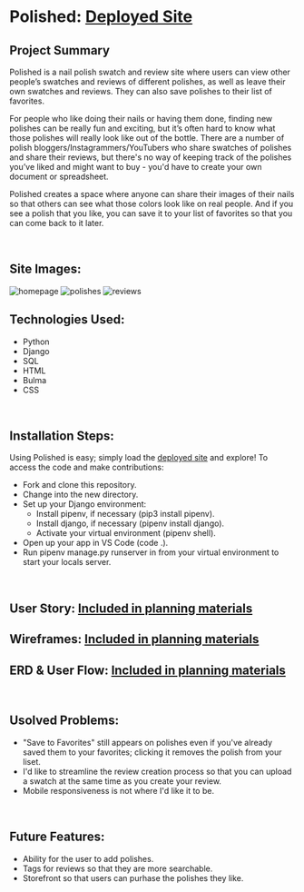 # Polished: [Deployed Site](https://polishedapp.herokuapp.com/)


## Project Summary
Polished is a nail polish swatch and review site where users can view other people’s swatches and reviews of different polishes, as well as leave their own swatches and reviews. They can also save polishes to their list of favorites.

For people who like doing their nails or having them done, finding new polishes can be really fun and exciting, but it’s often hard to know what those polishes will really look like out of the bottle. There are a number of polish bloggers/Instagrammers/YouTubers who share swatches of polishes and share their reviews, but there's no way of keeping track of the polishes you’ve liked and might want to buy - you'd have to create your own document or spreadsheet. 

Polished creates a space where anyone can share their images of their nails so that others can see what those colors look like on real people. And if you see a polish that you like, you can save it to your list of favorites so that you can come back to it later. 

<br>

## Site Images:
![homepage](https://i.imgur.com/69szRHn.png)
![polishes](https://i.imgur.com/ODusMnR.png)
![reviews](https://imgur.com/uSUNDmT.png)

## Technologies Used:
- Python
- Django
- SQL
- HTML
- Bulma
- CSS

<br>

## Installation Steps:

Using Polished is easy; simply load the [deployed site](https://polishedapp.herokuapp.com/) and explore! To access the code and make contributions:

- Fork and clone this repository.
- Change into the new directory.
- Set up your Django environment:
    - Install pipenv, if necessary (pip3 install pipenv).
    - Install django, if necessary (pipenv install django).
    - Activate your virtual environment (pipenv shell).
- Open up your app in VS Code (code .).
- Run pipenv manage.py runserver in from your virtual environment to start your locals server.

<br>


## User Story:  [Included in planning materials](planning.md)

## Wireframes:  [Included in planning materials](planning.md)

## ERD & User Flow:  [Included in planning materials](planning.md)



<br>

## Usolved Problems:
- "Save to Favorites" still appears on polishes even if you've already saved them to your favorites; clicking it removes the polish from your liset.
- I'd like to streamline the review creation process so that you can upload a swatch at the same time as you create your review.
- Mobile responsiveness is not where I'd like it to be.

<br>

## Future Features:
- Ability for the user to add polishes.
- Tags for reviews so that they are more searchable.
- Storefront so that users can purhase the polishes they like.
